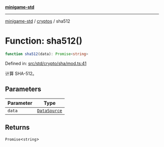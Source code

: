 [**minigame-std**](../../../README.md)

***

[minigame-std](../../../README.md) / [cryptos](../README.md) / sha512

# Function: sha512()

```ts
function sha512(data): Promise<string>
```

Defined in: [src/std/crypto/sha/mod.ts:41](https://github.com/JiangJie/minigame-std/blob/fdb22241c47c2e98329a4c62befde728957e03ee/src/std/crypto/sha/mod.ts#L41)

计算 SHA-512。

## Parameters

| Parameter | Type |
| ------ | ------ |
| `data` | [`DataSource`](../../../type-aliases/DataSource.md) |

## Returns

`Promise`\<`string`\>
